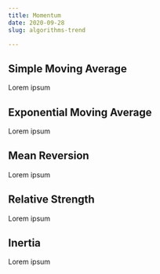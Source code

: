 ```yaml
---
title: Momentum
date: 2020-09-28
slug: algorithms-trend

---
```

## Simple Moving Average

Lorem ipsum

## Exponential Moving Average

Lorem ipsum

## Mean Reversion

Lorem ipsum

## Relative Strength

Lorem ipsum

## Inertia

Lorem ipsum